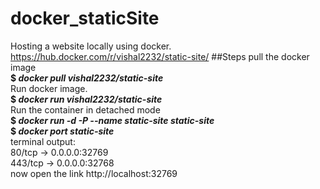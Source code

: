 # docker_staticSite
Hosting a website locally using docker.<br>https://hub.docker.com/r/vishal2232/static-site/
##Steps
pull the docker image<br>
**$ _docker pull vishal2232/static-site_**<br>Run docker image.<br>
**$ _docker run vishal2232/static-site_** <br>Run the container in detached mode<br>
**$ _docker run -d -P --name static-site static-site_**</br>
**$ _docker port static-site_**<br>
terminal output:<br>80/tcp -> 0.0.0.0:32769<br>
443/tcp -> 0.0.0.0:32768<br>
 now open the link http://localhost:32769
